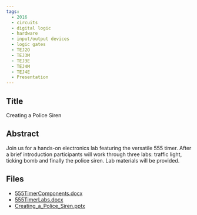 ```yaml
---
tags:
  - 2016
  - circuits
  - digital logic
  - hardware
  - input/output devices
  - logic gates
  - TEJ2O
  - TEJ3M
  - TEJ3E
  - TEJ4M
  - TEJ4E
  - Presentation
---
```

    
## Title

Creating a Police Siren

## Abstract

Join us for a hands-on electronics lab featuring the versatile 555 timer. After a brief introduction participants will work through three labs: traffic light, ticking bomb and finally the police siren. Lab materials will be provided.

## Files

- [555TimerComponents.docx](resources/2016/Samantha_Brace/555TimerComponents.docx)
- [555TimerLabs.docx](resources/2016/Samantha_Brace/555TimerLabs.docx)
- [Creating_a_Police_Siren.pptx](resources/2016/Samantha_Brace/Creating_a_Police_Siren.pptx)
